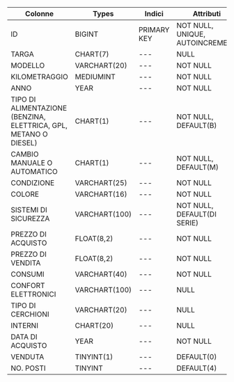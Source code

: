 <!-- Vi chiediamo di immaginare la struttura di una tabella per memorizzare tutti i dati riguardanti delle auto usate messe in vendita da un concessionario!
Elencate le colonne, poi pensate ai tipi di dati corretti per ciascuna colonna. Infine, identificate la primary key ed assegnate gli attributi appropriati -->

| Colonne                                                          | Types         | Indici      | Attributi                       |
| ---------------------------------------------------------------- | ------------- | ----------- | ------------------------------- |
| ID                                                               | BIGINT        | PRIMARY KEY | NOT NULL, UNIQUE, AUTOINCREMENT |
| TARGA                                                            | CHART(7)      | ---         | NULL                            |
| MODELLO                                                          | VARCHART(20)  | ---         | NOT NULL                        |
| KILOMETRAGGIO                                                    | MEDIUMINT     | ---         | NOT NULL                        |
| ANNO                                                             | YEAR          | ---         | NOT NULL                        |
| TIPO DI ALIMENTAZIONE (BENZINA, ELETTRICA, GPL, METANO O DIESEL) | CHART(1)      | ---         | NOT NULL, DEFAULT(B)            |
| CAMBIO MANUALE O AUTOMATICO                                      | CHART(1)      | ---         | NOT NULL, DEFAULT(M)            |
| CONDIZIONE                                                       | VARCHART(25)  | ---         | NOT NULL                        |
| COLORE                                                           | VARCHART(16)  | ---         | NOT NULL                        |
| SISTEMI DI SICUREZZA                                             | VARCHART(100) | ---         | NOT NULL, DEFAULT(DI SERIE)     |
| PREZZO DI ACQUISTO                                               | FLOAT(8,2)    | ---         | NOT NULL                        |
| PREZZO DI VENDITA                                                | FLOAT(8,2)    | ---         | NOT NULL                        |
| CONSUMI                                                          | VARCHART(40)  | ---         | NOT NULL                        |
| CONFORT ELETTRONICI                                              | VARCHART(100) | ---         | NULL                            |
| TIPO DI CERCHIONI                                                | VARCHART(20)  | ---         | NULL                            |
| INTERNI                                                          | CHART(20)     | ---         | NULL                            |
| DATA DI ACQUISTO                                                 | YEAR          | ---         | NOT NULL                        |
| VENDUTA                                                          | TINYINT(1)    | ---         | DEFAULT(0)                      |
| NO. POSTI                                                        | TINYINT       | ---         | DEFAULT(4)                      |
